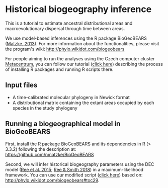 # Historical biogeography inference

This is a tutorial to estimate ancestral distributional areas and macroevolutionary dispersal through time between areas.

We use model-based inferences using the R package BioGeoBEARS ([Matzke, 2013](https://doi.org/10.21425/F5FBG19694)). For more information about the functionalities, please visit the program's wiki: http://phylo.wikidot.com/biogeobears

For people aiming to run the analyses using the Czech computer cluster [Metacentrum](https://metavo.metacentrum.cz/en/index.html), you can follow our tutorial ([click here](https://github.com/pavelm14/lab_miscellaneous/tree/main/Rpackages)) describing the process of installing R packages and running R scripts there.

## Input files

- A time-calibrated molecular phylogeny in Newick format
- A distributional matrix containing the extant areas occupied by each species in the study phylogeny

## Running a biogeographical model in BioGeoBEARS

First, install the R package BioGeoBEARS and its dependencies in R (> 3.3.2) following the description at: https://github.com/nmatzke/BioGeoBEARS

Second, we will infer historical biogeography parameters using the DEC model ([Ree et al. 2015](https://doi.org/10.1111/j.0014-3820.2005.tb00940.x); [Ree & Smith 2018](https://doi.org/10.1080/10635150701883881)) in a maximum-likelihood framework. You can use our modified script ([click here](https://github.com/pavelm14/lab_miscellaneous/blob/main/biogeography/DECvsDEC_J.R)) based on: http://phylo.wikidot.com/biogeobears#toc29.
